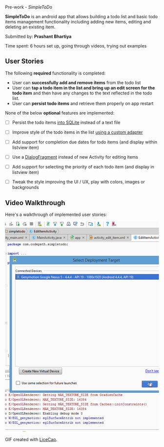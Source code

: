 Pre-work - *SimpleToDo*

**SimpleToDo** is an android app that allows building a todo list and basic todo items management functionality including adding new items, editing and deleting an existing item.

Submitted by: **Prashant Bhartiya**

Time spent: 6 hours set up, going through videos, trying out examples

## User Stories

The following **required** functionality is completed:

-  User can **successfully add and remove items** from the todo list
-  User can **tap a todo item in the list and bring up an edit screen for the todo item** and then have any changes to the text reflected in the todo list.
-  User can **persist todo items** and retrieve them properly on app restart

None of the below **optional** features are implemented:

* [ ] Persist the todo items [into SQLite](http://guides.codepath.com/android/Persisting-Data-to-the-Device#sqlite) instead of a text file
* [ ] Improve style of the todo items in the list [using a custom adapter](http://guides.codepath.com/android/Using-an-ArrayAdapter-with-ListView)
* [ ] Add support for completion due dates for todo items (and display within listview item)
* [ ] Use a [DialogFragment](http://guides.codepath.com/android/Using-DialogFragment) instead of new Activity for editing items
* [ ] Add support for selecting the priority of each todo item (and display in listview item)
* [ ] Tweak the style improving the UI / UX, play with colors, images or backgrounds


## Video Walkthrough 

Here's a walkthrough of implemented user stories:

<img src='SimpleToDo.gif' title='Video Walkthrough' width='' alt='Video Walkthrough' />

GIF created with [LiceCap](http://www.cockos.com/licecap/).


